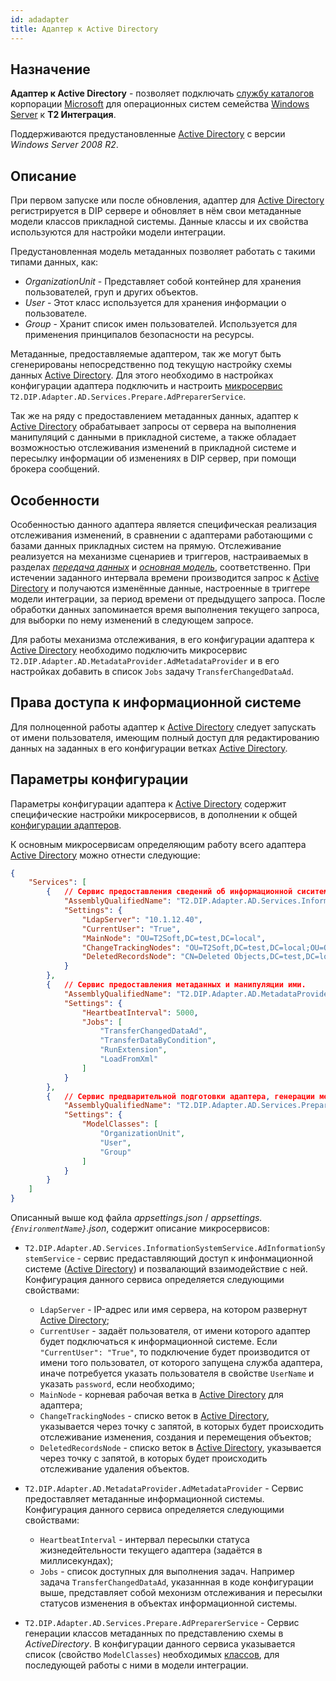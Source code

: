 ```yaml
---
id: adadapter
title: Адаптер к Active Directory
---
```


## Назначение

**Адаптер к Active Directory** - позволяет подключать [службу каталогов](https://ru.wikipedia.org/wiki/Служба_каталогов) корпорации [Microsoft](https://ru.wikipedia.org/wiki/Microsoft) для операционных систем семейства [Windows Server](https://ru.wikipedia.org/wiki/Windows_Server) к **Т2 Интеграция**.

Поддерживаются предустановленные [Active Directory](https://ru.wikipedia.org/wiki/Active_Directory) с версии *Windows Server 2008 R2*.



## Описание

При первом запуске или после обновления, адаптер для [Active Directory](https://ru.wikipedia.org/wiki/Active_Directory) регистрируется в DIP сервере и обновляет в нём свои метаданные модели классов прикладной системы. Данные классы и их свойства используются для настройки модели интеграции. 

Предустановленная модель метаданных позволяет работать с такими типами данных, как:

- *OrganizationUnit* - Представляет собой контейнер для хранения пользователей, груп и других объектов.
- *User* - Этот класс используется для хранения информации о пользователе.
- *Group* - Хранит список имен пользователей. Используется для применения принципалов безопасности на ресурсы.

Метаданные, предоставляемые адаптером, так же могут быть сгенерированы непосредственно под текущую настройку схемы данных [Active Directory](https://ru.wikipedia.org/wiki/Active_Directory). Для этого необходимо в настройках конфигурации адаптера подключить и настроить [микросервис](https://docs.t2plus.ru/integration/adapters/adadapter.html#%D0%BF%D0%B0%D1%80%D0%B0%D0%BC%D0%B5%D1%82%D1%80%D1%8B-%D0%BA%D0%BE%D0%BD%D1%84%D0%B8%D0%B3%D1%83%D1%80%D0%B0%D1%86%D0%B8%D0%B8) `T2.DIP.Adapter.AD.Services.Prepare.AdPreparerService`.

Так же на ряду с предоставлением метаданных данных, адаптер к [Active Directory](https://ru.wikipedia.org/wiki/Active_Directory) обрабатывает запросы от сервера на выполнения манипуляций с данными в прикладной системе, а также обладает возможностью отслеживания изменений в прикладной системе и пересылку информации об изменениях в DIP сервер, при помощи брокера сообщений.



## Особенности

Особенностью данного адаптера является специфическая реализация отслеживания изменений, в сравнении с адаптерами работающими с базами данных прикладных систем на прямую. Отслеживание реализуется на механизме сценариев и триггеров, настраиваемых в разделах <u>*передача данных*</u> и <u>*основная модель*</u>, соответственно. При истечении заданного интервала времени производится запрос к [Active Directory](https://ru.wikipedia.org/wiki/Active_Directory) и получаются изменённые данные, настроенные в триггере модели интеграции, за период времени от предыдущего запроса. После обработки данных запоминается время выполнения текущего запроса, для выборки по нему изменений в следующем запросе.

Для работы механизма отслеживания, в его конфигурации адаптера к [Active Directory](https://ru.wikipedia.org/wiki/Active_Directory) необходимо подключить микросервис `T2.DIP.Adapter.AD.MetadataProvider.AdMetadataProvider` и в его настройках добавить в список `Jobs` задачу `TransferChangedDataAd`.



## Права доступа к информационной системе

Для полноценной работы адаптер к [Active Directory](https://ru.wikipedia.org/wiki/Active_Directory) следует запускать от имени пользователя, имеющим полный доступ для редактированию данных на заданных в его конфигурации ветках [Active Directory](https://ru.wikipedia.org/wiki/Active_Directory).



## Параметры конфигурации

Параметры конфигурации адаптера к [Active Directory](https://ru.wikipedia.org/wiki/Active_Directory) содержит специфические настройки микросервисов, в дополнении к общей [конфигурации адаптеров](https://docs.t2plus.ru/integration/adapters/configuration.html).

К основным микросервисам определяющим работу всего адаптера [Active Directory](https://ru.wikipedia.org/wiki/Active_Directory) можно отнести следующие:

```json
{
	"Services": [
		{	// Сервис предоставления сведений об информационной сиситеме.
			"AssemblyQualifiedName": "T2.DIP.Adapter.AD.Services.InformationSystemService.AdInformationSystemService, T2.DIP.Adapter.AD",
			"Settings": {
				"LdapServer": "10.1.12.40",
				"CurrentUser": "True",
				"MainNode": "OU=T2Soft,DC=test,DC=local",
				"ChangeTrackingNodes": "OU=T2Soft,DC=test,DC=local;OU=Отделы,OU=T2Soft,DC=test,DC=local",
				"DeletedRecordsNode": "CN=Deleted Objects,DC=test,DC=local"
			}
		},
		{	// Сервис предоставления метаданных и манипуляции ими.
			"AssemblyQualifiedName": "T2.DIP.Adapter.AD.MetadataProvider.AdMetadataProvider, T2.DIP.Adapter.AD",
			"Settings": {
				"HeartbeatInterval": 5000,
				"Jobs": [
					"TransferChangedDataAd",
					"TransferDataByCondition",
					"RunExtension",
					"LoadFromXml"
				]
			}
		},
		{	// Сервис предварительной подготовки адаптера, генерации метаданных.
			"AssemblyQualifiedName": "T2.DIP.Adapter.AD.Services.Prepare.AdPreparerService, T2.DIP.Adapter.AD",
			"Settings": {
				"ModelClasses": [
					"OrganizationUnit",
					"User",
					"Group"
				]
			}
		}
    ]
}
```

Описанный выше код файла *appsettings.json* / *appsettings.`{EnvironmentName}`.json*, содержит описание микросервисов:

- `T2.DIP.Adapter.AD.Services.InformationSystemService.AdInformationSystemService` - сервис предаставляющий доступ к инфонмационной системе ([Active Directory](https://ru.wikipedia.org/wiki/Active_Directory)) и позвалающий взаимодействие с ней. Конфигурация данного сервиса определяется следующими свойствами:
  - `LdapServer` - IP-адрес или имя сервера, на котором развернут [Active Directory](https://ru.wikipedia.org/wiki/Active_Directory);
  - `CurrentUser` - задаёт пользователя, от имени которого адаптер будет подключаться к информационной системе. Если `"CurrentUser": "True"`, то подключение будет производится от имени того пользовател, от которого запущена служба адаптера, иначе потребуется указать пользователя в свойстве `UserName` и указать `password`, если необходимо;
  - `MainNode` - корневая рабочая ветка в [Active Directory](https://ru.wikipedia.org/wiki/Active_Directory) для адаптера;
  - `ChangeTrackingNodes` - списко веток в [Active Directory](https://ru.wikipedia.org/wiki/Active_Directory), указывается через точку с запятой, в которых будет происходить отслеживание изменения, создания и перемещения объектов;
  - `DeletedRecordsNode` - списко веток в [Active Directory](https://ru.wikipedia.org/wiki/Active_Directory), указывается через точку с запятой, в которых будет происходить отслеживание удаления объектов.

- `T2.DIP.Adapter.AD.MetadataProvider.AdMetadataProvider` - Сервис предоставляет метаданные информационной системы. Конфигурация данного сервиса определяется следующими свойствами:
  - `HeartbeatInterval` - интервал пересылки статуса жизнедейтельности текущего адаптера (задаётся в миллисекундах);
  - `Jobs` - список доступных для выполнения задач. Например задача `TransferChangedDataAd`, указаннная в коде конфигурации выше, представляет собой мехонизм отслеживания и пересылки статусов изменения в объектах информационной системы.

- `T2.DIP.Adapter.AD.Services.Prepare.AdPreparerService` - Сервис генерации классов метаданных по представлению схемы в *ActiveDirectory*.  В конфигурации данного сервиса указывается список (свойство `ModelClasses`) необходимых [классов](https://docs.microsoft.com/ru-ru/windows/win32/adschema/classes-all), для последующей работы с ними в модели интеграции.